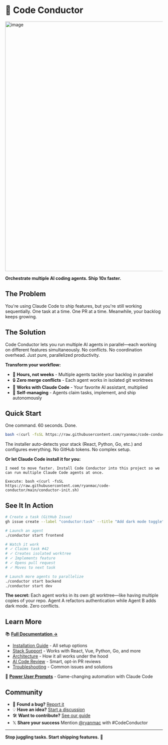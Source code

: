 # 🎼 Code Conductor

<img width="800" height="800" alt="image" src="https://github.com/user-attachments/assets/be1b47d2-8384-4012-b437-4d8316eaf9f7" />

**Orchestrate multiple AI coding agents. Ship 10x faster.**

## The Problem

You're using Claude Code to ship features, but you're still working sequentially. One task at a time. One PR at a time. Meanwhile, your backlog keeps growing.

## The Solution

Code Conductor lets you run multiple AI agents in parallel—each working on different features simultaneously. No conflicts. No coordination overhead. Just pure, parallelized productivity.

**Transform your workflow:**
- 🚀 **Hours, not weeks** - Multiple agents tackle your backlog in parallel
- 🔒 **Zero merge conflicts** - Each agent works in isolated git worktrees
- 🤖 **Works with Claude Code** - Your favorite AI assistant, multiplied
- 🎯 **Self-managing** - Agents claim tasks, implement, and ship autonomously

## Quick Start

One command. 60 seconds. Done.

```bash
bash <(curl -fsSL https://raw.githubusercontent.com/ryanmac/code-conductor/main/conductor-init.sh)
```

The installer auto-detects your stack (React, Python, Go, etc.) and configures everything. No GitHub tokens. No complex setup.

**Or let Claude Code install it for you:**
```
I need to move faster. Install Code Conductor into this project so we can run multiple Claude Code agents at once.

Execute: bash <(curl -fsSL https://raw.githubusercontent.com/ryanmac/code-conductor/main/conductor-init.sh)
```

## See It In Action

```bash
# Create a task (GitHub Issue)
gh issue create --label "conductor:task" --title "Add dark mode toggle"

# Launch an agent
./conductor start frontend

# Watch it work
# ✓ Claims task #42
# ✓ Creates isolated worktree
# ✓ Implements feature
# ✓ Opens pull request
# ✓ Moves to next task

# Launch more agents to parallelize
./conductor start backend
./conductor start dev
```

**The secret:** Each agent works in its own git worktree—like having multiple copies of your repo. Agent A refactors authentication while Agent B adds dark mode. Zero conflicts.

## Learn More

📚 **[Full Documentation →](docs/)**
- [Installation Guide](docs/INSTALLATION.md) - All setup options
- [Stack Support](docs/STACK_SUPPORT.md) - Works with React, Vue, Python, Go, and more
- [Architecture](docs/ARCHITECTURE.md) - How it all works under the hood
- [AI Code Review](docs/AI_CODE_REVIEW.md) - Smart, opt-in PR reviews
- [Troubleshooting](docs/TROUBLESHOOTING.md) - Common issues and solutions

🚀 **[Power User Prompts](CLAUDE_CODE_PROMPT.md)** - Game-changing automation with Claude Code

## Community

- 🐛 **Found a bug?** [Report it](https://github.com/ryanmac/code-conductor/issues)
- 💡 **Have an idea?** [Start a discussion](https://github.com/ryanmac/code-conductor/discussions)
- 🛠️ **Want to contribute?** [See our guide](.github/CONTRIBUTING.md)
- 𝕏 **Share your success** Mention [@ryanmac](https://x.com/ryanmac) with #CodeConductor

---

**Stop juggling tasks. Start shipping features.** 🎼
